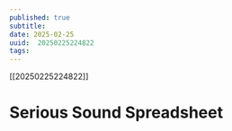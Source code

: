 ```yaml
---
published: true
subtitle: 
date: 2025-02-25
uuid:  20250225224822
tags: 
---
```


[[20250225224822]]

# Serious Sound Spreadsheet
